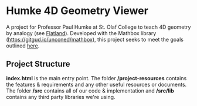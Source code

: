 # Humke 4D Geometry Viewer
A project for Professor Paul Humke at St. Olaf College to teach 4D geometry by analogy (see [Flatland](https://en.wikipedia.org/wiki/Flatland)). Developed with the Mathbox library (https://gitgud.io/unconed/mathbox), this project seeks to meet the goals outlined [here](project-resources/SoftwareProject2017.pdf).

## Project Structure

**index.html** is the main entry point. The folder **/project-resources** contains the features & requirements and any other useful resources or documents. The folder **/src** contains all of our code & implementation and **/src/lib** contains any third party libraries we're using. 


